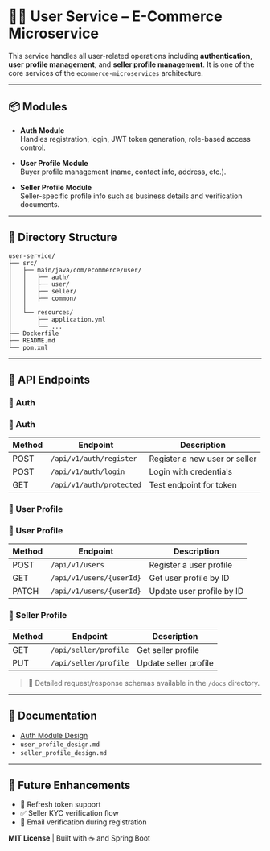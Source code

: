 # 🧑‍💼 User Service – E-Commerce Microservice

This service handles all user-related operations including **authentication**, **user profile management**, and **seller profile management**. It is one of the core services of the `ecommerce-microservices` architecture.

---

## 📦 Modules

- **Auth Module**  
  Handles registration, login, JWT token generation, role-based access control.

- **User Profile Module**  
  Buyer profile management (name, contact info, address, etc.).

- **Seller Profile Module**  
  Seller-specific profile info such as business details and verification documents.

---

## 📂 Directory Structure

```
user-service/
├── src/
│   ├── main/java/com/ecommerce/user/
│   │   ├── auth/
│   │   ├── user/
│   │   ├── seller/
│   │   ├── common/
│   │ 
│   └── resources/
│       ├── application.yml
│       └── ...
├── Dockerfile
├── README.md
└── pom.xml
```

---

## 🔐 API Endpoints

### 🔸 Auth

### 🔸 Auth

| Method | Endpoint                 | Description                   |
|--------|--------------------------|-------------------------------|
| POST   | `/api/v1/auth/register`  | Register a new user or seller |
| POST   | `/api/v1/auth/login`     | Login with credentials        |
| GET    | `/api/v1/auth/protected` | Test endpoint for token       |

### 🔸 User Profile

### 🔸 User Profile

| Method | Endpoint                     | Description                  |
|--------|------------------------------|------------------------------|
| POST   | `/api/v1/users`              | Register a user profile      |
| GET    | `/api/v1/users/{userId}`     | Get user profile by ID       |
| PATCH  | `/api/v1/users/{userId}`     | Update user profile by ID    |

### 🔸 Seller Profile

| Method | Endpoint                | Description           |
|--------|-------------------------|-----------------------|
| GET    | `/api/seller/profile`   | Get seller profile    |
| PUT    | `/api/seller/profile`   | Update seller profile |

> 📄 Detailed request/response schemas available in the `/docs` directory.

---

## 📘 Documentation

- [Auth Module Design](./auth_service_design.md)
- `user_profile_design.md`
- `seller_profile_design.md`

---

## 🚀 Future Enhancements

- 🔁 Refresh token support
- ✅ Seller KYC verification flow
- 📧 Email verification during registration


**MIT License** | Built with ☕ and Spring Boot
